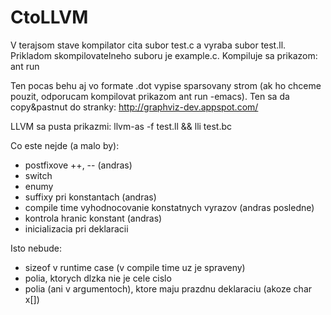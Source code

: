CtoLLVM
=======

V terajsom stave kompilator cita subor test.c a vyraba subor test.ll. Prikladom skompilovatelneho
suboru je example.c.
Kompiluje sa prikazom:
ant run

Ten pocas behu aj vo formate .dot vypise sparsovany strom (ak ho chceme pouzit, odporucam 
kompilovat prikazom ant run -emacs). Ten sa da copy&pastnut do stranky:
http://graphviz-dev.appspot.com/

LLVM sa pusta prikazmi: llvm-as -f test.ll && lli test.bc

Co este nejde (a malo by):
- postfixove ++, -- (andras)
- switch
- enumy
- suffixy pri konstantach (andras)
- compile time vyhodnocovanie konstatnych vyrazov (andras posledne)
- kontrola hranic konstant (andras)
- inicializacia pri deklaracii

Isto nebude:
- sizeof v runtime case (v compile time uz je spraveny)
- polia, ktorych dlzka nie je cele cislo
- polia (ani v argumentoch), ktore maju prazdnu deklaraciu (akoze char x[])
